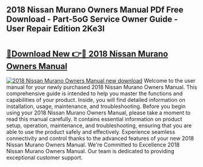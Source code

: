 ## 2018 Nissan Murano Owners Manual PDf Free Download - Part-5oG Service Owner Guide - User Repair Edition 2Ke3l

# <h2><a href="http://bc29780.oget.top/?id=2018+Nissan+Murano+Owners+Manual">🔗Download New 👉🔴 2018 Nissan Murano Owners Manual</a></h2>

[![2018 Nissan Murano Owners Manual new download](https://i.imgur.com/5g1atiW.png)](http://bc29780.oget.top/?id=2018+Nissan+Murano+Owners+Manual)
Welcome to the user manual for your newly purchased 2018 Nissan Murano Owners Manual. This comprehensive guide is intended to help you master the functions and capabilities of your product. Inside, you will find detailed information on installation, usage, maintenance, and troubleshooting. Before you begin using your 2018 Nissan Murano Owners Manual, please take a moment to read this manual carefully. It contains essential information on product setup, operation, maintenance, and troubleshooting, ensuring that you are able to use the product safely and effectively. Experience seamless connectivity and control thanks to the advanced features of your new 2018 Nissan Murano Owners Manual. We're Committed to Excellence 2018 Nissan Murano Owners Manual. Our team is dedicated to providing exceptional customer support.
